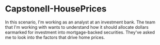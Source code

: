 # CapstoneII-HousePrices

In this scenario, I'm working as an analyst at an investment bank.  The team that I'm working with wants to understand how it should allocate dollars earmarked for investment into mortgage-backed securities. They've asked me to look into the factors that drive home prices.
